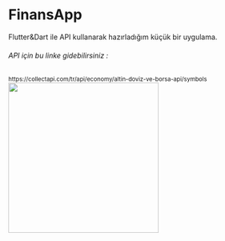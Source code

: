 # FinansApp
Flutter&amp;Dart ile API kullanarak hazırladığım küçük bir uygulama.

<h6>API için bu linke gidebilirsiniz : </h6> <small>https://collectapi.com/tr/api/economy/altin-doviz-ve-borsa-api/symbols</small>

<img src="https://user-images.githubusercontent.com/51122010/200757779-c5782b20-d262-49ce-abc8-0b425f5d1d7f.png" width="300"/>
